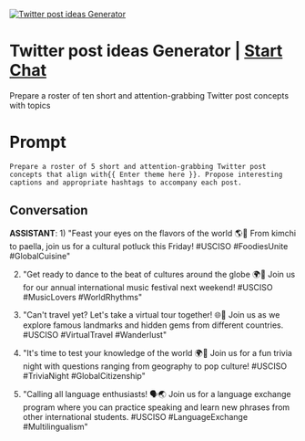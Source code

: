 
[![Twitter post ideas Generator](https://flow-prompt-covers.s3.us-west-1.amazonaws.com/icon/vintage/vint_10.png)](https://gptcall.net/chat.html?data=%7B%22contact%22%3A%7B%22id%22%3A%22UK9fSKbyLpwd5RbP_hS-w%22%2C%22flow%22%3Atrue%7D%7D)
# Twitter post ideas Generator | [Start Chat](https://gptcall.net/chat.html?data=%7B%22contact%22%3A%7B%22id%22%3A%22UK9fSKbyLpwd5RbP_hS-w%22%2C%22flow%22%3Atrue%7D%7D)
Prepare a roster of ten short and attention-grabbing Twitter post concepts with topics 

# Prompt

```
Prepare a roster of 5 short and attention-grabbing Twitter post concepts that align with{{ Enter theme here }}. Propose interesting captions and appropriate hashtags to accompany each post.

```

## Conversation

**ASSISTANT**: 1) "Feast your eyes on the flavors of the world 🌎🍴 From kimchi to paella, join us for a cultural potluck this Friday! #USCISO #FoodiesUnite #GlobalCuisine"

2) "Get ready to dance to the beat of cultures around the globe 🌍💃 Join us for our annual international music festival next weekend! #USCISO #MusicLovers #WorldRhythms"

3) "Can't travel yet? Let's take a virtual tour together! 🌐👀 Join us as we explore famous landmarks and hidden gems from different countries. #USCISO #VirtualTravel #Wanderlust"

4) "It's time to test your knowledge of the world 🌍🤔 Join us for a fun trivia night with questions ranging from geography to pop culture! #USCISO #TriviaNight #GlobalCitizenship"

5) "Calling all language enthusiasts! 🗣️🌏 Join us for a language exchange program where you can practice speaking and learn new phrases from other international students. #USCISO #LanguageExchange #Multilingualism"


